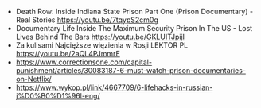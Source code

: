 - Death Row: Inside Indiana State Prison Part One (Prison Documentary) - Real Stories https://youtu.be/7tqypS2cm0g
- Documentary Life Inside The Maximum Security Prison In The US - Lost Lives Behind The Bars https://youtu.be/GKLUITJpijI
- Za kulisami Najcięższe więzienia w Rosji LEKTOR PL https://youtu.be/2aQL4PJmmrE
- https://www.correctionsone.com/capital-punishment/articles/30083187-6-must-watch-prison-documentaries-on-Netflix/
- https://www.wykop.pl/link/4667709/6-lifehacks-in-russian-j%D0%B0%D1%96l-eng/
